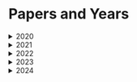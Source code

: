 # Papers and Years

<details>
<summary>2020</summary>

<details>
<summary>قرآن وتجوید</summary>
Content for قرآن وتجوید (2020) goes here.
</details>

<details>
<summary>عقائد وفقہ</summary>
Content for عقائد وفقہ (2020) goes here.
</details>

<details>
<summary>صرف</summary>
Content for صرف (2020) goes here.
</details>

<details>
<summary>نحو</summary>
Content for نحو (2020) goes here.
</details>

<details>
<summary>عربی ادب</summary>
Content for عربی ادب (2020) goes here.
</details>

<details>
<summary>مطالعہ پاکستان و جنرل سائنس</summary>
Content for مطالعہ پاکستان و جنرل سائنس (2020) goes here.
</details>

</details>

<details>
<summary>2021</summary>

<details>
<summary>قرآن وتجوید</summary>
Content for قرآن وتجوید (2021) goes here.
</details>

<details>
<summary>عقائد وفقہ</summary>
Content for عقائد وفقہ (2021) goes here.
</details>

<details>
<summary>صرف</summary>
Content for صرف (2021) goes here.
</details>

<details>
<summary>نحو</summary>
Content for نحو (2021) goes here.
</details>

<details>
<summary>عربی ادب</summary>
Content for عربی ادب (2021) goes here.
</details>

<details>
<summary>مطالعہ پاکستان و جنرل سائنس</summary>
Content for مطالعہ پاکستان و جنرل سائنس (2021) goes here.
</details>

</details>

<details>
<summary>2022</summary>

<details>
<summary>قرآن وتجوید</summary>
Content for قرآن وتجوید (2022) goes here.
</details>

<details>
<summary>عقائد وفقہ</summary>
Content for عقائد وفقہ (2022) goes here.
</details>

<details>
<summary>صرف</summary>
Content for صرف (2022) goes here.
</details>

<details>
<summary>نحو</summary>
Content for نحو (2022) goes here.
</details>

<details>
<summary>عربی ادب</summary>
Content for عربی ادب (2022) goes here.
</details>

<details>
<summary>مطالعہ پاکستان و جنرل سائنس</summary>
Content for مطالعہ پاکستان و جنرل سائنس (2022) goes here.
</details>

</details>

<details>
<summary>2023</summary>

<details>
<summary>قرآن وتجوید</summary>
Content for قرآن وتجوید (2023) goes here.
</details>

<details>
<summary>عقائد وفقہ</summary>
Content for عقائد وفقہ (2023) goes here.
</details>

<details>
<summary>صرف</summary>
Content for صرف (2023) goes here.
</details>

<details>
<summary>نحو</summary>
Content for نحو (2023) goes here.
</details>

<details>
<summary>عربی ادب</summary>
Content for عربی ادب (2023) goes here.
</details>

<details>
<summary>مطالعہ پاکستان و جنرل سائنس</summary>
Content for مطالعہ پاکستان و جنرل سائنس (2023) goes here.
</details>

</details>

<details>
<summary>2024</summary>

<details>
<summary>قرآن وتجوید</summary>
Content for قرآن وتجوید (2024) goes here.
</details>

<details>
<summary>عقائد وفقہ</summary>
Content for عقائد وفقہ (2024) goes here.
</details>

<details>
<summary>صرف</summary>
Content for صرف (2024) goes here.
</details>

<details>
<summary>نحو</summary>
Content for نحو (2024) goes here.
</details>

<details>
<summary>عربی ادب</summary>
Content for عربی ادب (2024) goes here.
</details>

<details>
<summary>مطالعہ پاکستان و جنرل سائنس</summary>
Content for مطالعہ پاکستان و جنرل سائنس (2024) goes here.
</details>

</details>
